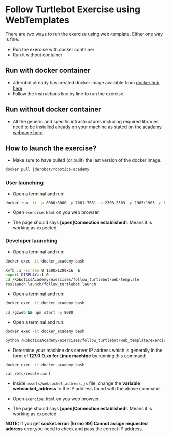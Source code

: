 # Follow Turtlebot Exercise using WebTemplates

There are two ways to run the exercise using web-template. Either one way is fine.

- Run the exercise with docker container
- Run it without container

## Run with docker container

- Jderobot already has created docker image available from [docker hub here](https://hub.docker.com/r/jderobot/robotics-academy/).
- Follow the instructions line by line to run the exercise.

## Run without docker container

- All the generic and specific infrastructures including required libraries need to be installed already on your machine as stated on the [academy webpage here](http://jderobot.github.io/RoboticsAcademy/installation/).

## How to launch the exercise?

- Make sure to have pulled (or built) the last version of the docker image.
```bash
docker pull jderobot/robotics-academy
```

### User launching

- Open a terminal and run:
```bash
docker run -it -p 8080:8080 -p 7681:7681 -p 2303:2303 -p 1905:1905 -p 8765:8765 -p 6080:6080 jderobot/robotics-academy python3.8 manager.py
```

- Open `exercise.html` on you web browser.

- The page should says **[open]Connection established!**. Means it is working as expected.

### Developer launching
- Open a terminal and run:
```bash
docker exec -it docker_academy bash

Xvfb :1 -screen 0 1600x1200x16  &
export DISPLAY=:1.0
cd /RoboticsAcademy/exercises/follow_turtlebot/web-template
roslaunch launch/follow_turtlebot.launch
```

- Open a terminal and run:
```bash
docker exec -it docker_academy bash

cd /gzweb && npm start -p 8080
```

- Open a terminal and run:
```bash
docker exec -it docker_academy bash

python /RoboticsAcademy/exercises/follow_turtlebot/web_template/exercise.py 0.0.0.0
```

- Determine your machine dns server IP address which is generally in the form of **127.0.0.xx for Linux machine** by running this command:
```bash
docker exec -it docker_academy bash

cat /etc/resolv.conf
```

- Inside `assets/websocket_address.js` file, change the **variable websocket_address** to the IP address found with the above command.

- Open `exercise.html` on you web browser.

- The page should says **[open]Connection established!**. Means it is working as expected.

**__NOTE:__**  If you get **socket.error: [Errno 99] Cannot assign requested address** error,you need to check and pass the correct IP address.
